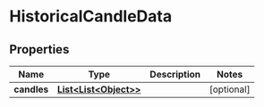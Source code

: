 # HistoricalCandleData

## Properties
Name | Type | Description | Notes
------------ | ------------- | ------------- | -------------
**candles** | [**List&lt;List&lt;Object&gt;&gt;**](List.md) |  |  [optional]
